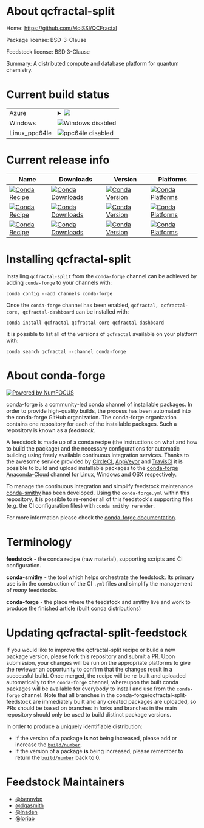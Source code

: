 About qcfractal-split
=====================

Home: https://github.com/MolSSI/QCFractal

Package license: BSD-3-Clause

Feedstock license: BSD 3-Clause

Summary: A distributed compute and database platform for quantum chemistry.



Current build status
====================


<table>
    
  <tr>
    <td>Azure</td>
    <td>
      <details>
        <summary>
          <a href="https://dev.azure.com/conda-forge/feedstock-builds/_build/latest?definitionId=6225&branchName=master">
            <img src="https://dev.azure.com/conda-forge/feedstock-builds/_apis/build/status/qcfractal-feedstock?branchName=master">
          </a>
        </summary>
        <table>
          <thead><tr><th>Variant</th><th>Status</th></tr></thead>
          <tbody><tr>
              <td>linux_python3.6.____cpython</td>
              <td>
                <a href="https://dev.azure.com/conda-forge/feedstock-builds/_build/latest?definitionId=6225&branchName=master">
                  <img src="https://dev.azure.com/conda-forge/feedstock-builds/_apis/build/status/qcfractal-feedstock?branchName=master&jobName=linux&configuration=linux_python3.6.____cpython" alt="variant">
                </a>
              </td>
            </tr><tr>
              <td>linux_python3.7.____cpython</td>
              <td>
                <a href="https://dev.azure.com/conda-forge/feedstock-builds/_build/latest?definitionId=6225&branchName=master">
                  <img src="https://dev.azure.com/conda-forge/feedstock-builds/_apis/build/status/qcfractal-feedstock?branchName=master&jobName=linux&configuration=linux_python3.7.____cpython" alt="variant">
                </a>
              </td>
            </tr><tr>
              <td>osx_python3.6.____cpython</td>
              <td>
                <a href="https://dev.azure.com/conda-forge/feedstock-builds/_build/latest?definitionId=6225&branchName=master">
                  <img src="https://dev.azure.com/conda-forge/feedstock-builds/_apis/build/status/qcfractal-feedstock?branchName=master&jobName=osx&configuration=osx_python3.6.____cpython" alt="variant">
                </a>
              </td>
            </tr><tr>
              <td>osx_python3.7.____cpython</td>
              <td>
                <a href="https://dev.azure.com/conda-forge/feedstock-builds/_build/latest?definitionId=6225&branchName=master">
                  <img src="https://dev.azure.com/conda-forge/feedstock-builds/_apis/build/status/qcfractal-feedstock?branchName=master&jobName=osx&configuration=osx_python3.7.____cpython" alt="variant">
                </a>
              </td>
            </tr>
          </tbody>
        </table>
      </details>
    </td>
  </tr>
  <tr>
    <td>Windows</td>
    <td>
      <img src="https://img.shields.io/badge/Windows-disabled-lightgrey.svg" alt="Windows disabled">
    </td>
  </tr>
  <tr>
    <td>Linux_ppc64le</td>
    <td>
      <img src="https://img.shields.io/badge/ppc64le-disabled-lightgrey.svg" alt="ppc64le disabled">
    </td>
  </tr>
</table>

Current release info
====================

| Name | Downloads | Version | Platforms |
| --- | --- | --- | --- |
| [![Conda Recipe](https://img.shields.io/badge/recipe-qcfractal-green.svg)](https://anaconda.org/conda-forge/qcfractal) | [![Conda Downloads](https://img.shields.io/conda/dn/conda-forge/qcfractal.svg)](https://anaconda.org/conda-forge/qcfractal) | [![Conda Version](https://img.shields.io/conda/vn/conda-forge/qcfractal.svg)](https://anaconda.org/conda-forge/qcfractal) | [![Conda Platforms](https://img.shields.io/conda/pn/conda-forge/qcfractal.svg)](https://anaconda.org/conda-forge/qcfractal) |
| [![Conda Recipe](https://img.shields.io/badge/recipe-qcfractal--core-green.svg)](https://anaconda.org/conda-forge/qcfractal-core) | [![Conda Downloads](https://img.shields.io/conda/dn/conda-forge/qcfractal-core.svg)](https://anaconda.org/conda-forge/qcfractal-core) | [![Conda Version](https://img.shields.io/conda/vn/conda-forge/qcfractal-core.svg)](https://anaconda.org/conda-forge/qcfractal-core) | [![Conda Platforms](https://img.shields.io/conda/pn/conda-forge/qcfractal-core.svg)](https://anaconda.org/conda-forge/qcfractal-core) |
| [![Conda Recipe](https://img.shields.io/badge/recipe-qcfractal--dashboard-green.svg)](https://anaconda.org/conda-forge/qcfractal-dashboard) | [![Conda Downloads](https://img.shields.io/conda/dn/conda-forge/qcfractal-dashboard.svg)](https://anaconda.org/conda-forge/qcfractal-dashboard) | [![Conda Version](https://img.shields.io/conda/vn/conda-forge/qcfractal-dashboard.svg)](https://anaconda.org/conda-forge/qcfractal-dashboard) | [![Conda Platforms](https://img.shields.io/conda/pn/conda-forge/qcfractal-dashboard.svg)](https://anaconda.org/conda-forge/qcfractal-dashboard) |

Installing qcfractal-split
==========================

Installing `qcfractal-split` from the `conda-forge` channel can be achieved by adding `conda-forge` to your channels with:

```
conda config --add channels conda-forge
```

Once the `conda-forge` channel has been enabled, `qcfractal, qcfractal-core, qcfractal-dashboard` can be installed with:

```
conda install qcfractal qcfractal-core qcfractal-dashboard
```

It is possible to list all of the versions of `qcfractal` available on your platform with:

```
conda search qcfractal --channel conda-forge
```


About conda-forge
=================

[![Powered by NumFOCUS](https://img.shields.io/badge/powered%20by-NumFOCUS-orange.svg?style=flat&colorA=E1523D&colorB=007D8A)](http://numfocus.org)

conda-forge is a community-led conda channel of installable packages.
In order to provide high-quality builds, the process has been automated into the
conda-forge GitHub organization. The conda-forge organization contains one repository
for each of the installable packages. Such a repository is known as a *feedstock*.

A feedstock is made up of a conda recipe (the instructions on what and how to build
the package) and the necessary configurations for automatic building using freely
available continuous integration services. Thanks to the awesome service provided by
[CircleCI](https://circleci.com/), [AppVeyor](https://www.appveyor.com/)
and [TravisCI](https://travis-ci.com/) it is possible to build and upload installable
packages to the [conda-forge](https://anaconda.org/conda-forge)
[Anaconda-Cloud](https://anaconda.org/) channel for Linux, Windows and OSX respectively.

To manage the continuous integration and simplify feedstock maintenance
[conda-smithy](https://github.com/conda-forge/conda-smithy) has been developed.
Using the ``conda-forge.yml`` within this repository, it is possible to re-render all of
this feedstock's supporting files (e.g. the CI configuration files) with ``conda smithy rerender``.

For more information please check the [conda-forge documentation](https://conda-forge.org/docs/).

Terminology
===========

**feedstock** - the conda recipe (raw material), supporting scripts and CI configuration.

**conda-smithy** - the tool which helps orchestrate the feedstock.
                   Its primary use is in the construction of the CI ``.yml`` files
                   and simplify the management of *many* feedstocks.

**conda-forge** - the place where the feedstock and smithy live and work to
                  produce the finished article (built conda distributions)


Updating qcfractal-split-feedstock
==================================

If you would like to improve the qcfractal-split recipe or build a new
package version, please fork this repository and submit a PR. Upon submission,
your changes will be run on the appropriate platforms to give the reviewer an
opportunity to confirm that the changes result in a successful build. Once
merged, the recipe will be re-built and uploaded automatically to the
`conda-forge` channel, whereupon the built conda packages will be available for
everybody to install and use from the `conda-forge` channel.
Note that all branches in the conda-forge/qcfractal-split-feedstock are
immediately built and any created packages are uploaded, so PRs should be based
on branches in forks and branches in the main repository should only be used to
build distinct package versions.

In order to produce a uniquely identifiable distribution:
 * If the version of a package **is not** being increased, please add or increase
   the [``build/number``](https://conda.io/docs/user-guide/tasks/build-packages/define-metadata.html#build-number-and-string).
 * If the version of a package **is** being increased, please remember to return
   the [``build/number``](https://conda.io/docs/user-guide/tasks/build-packages/define-metadata.html#build-number-and-string)
   back to 0.

Feedstock Maintainers
=====================

* [@bennybp](https://github.com/bennybp/)
* [@dgasmith](https://github.com/dgasmith/)
* [@lnaden](https://github.com/lnaden/)
* [@loriab](https://github.com/loriab/)

